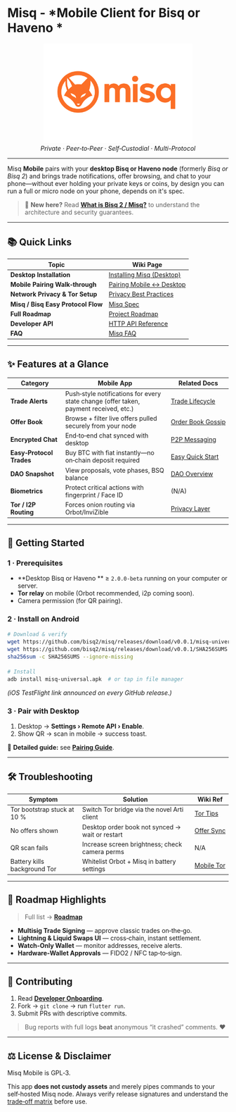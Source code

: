 # Misq - *Mobile Client for Bisq or Haveno *

<p align="center">
  <a href="https://bisq2.com/misq">
    <img src="assets/misq.png" alt="Misq fox logo" width="340"/>
  </a>
  <br>
  <em>Private · Peer‑to‑Peer · Self‑Custodial · Multi-Protocol</em>
</p>

---

Misq **Mobile** pairs with your **desktop Bisq or Haveno node** (formerly *Bisq or Bisq 2*) and brings trade notifications, offer browsing, and chat to your phone—without ever holding your private keys or coins, by design you can run a full or micro node on your phone, depends on it's spec.

> 🔗 **New here?** Read **[What is Bisq 2 / Misq?](https://bisq2.com/what_is_bisq)** to understand the architecture and security guarantees.

---

## 📚 Quick Links

| Topic                           | Wiki Page                                                         |
| ------------------------------- | ----------------------------------------------------------------- |
| **Desktop Installation**        | [Installing Misq (Desktop)](https://bisq2.com/installing_bisq)    |
| **Mobile Pairing Walk‑through** | [Pairing Mobile ↔ Desktop](https://bisq2.com/mobile/pairing)      |
| **Network Privacy & Tor Setup** | [Privacy Best Practices](https://bisq2.com/advanced/privacy)      |
| **Misq / Bisq Easy Protocol Flow**          | [Misq Spec](https://bisq2.com/misq/spec)              |
| **Full Roadmap**                | [Project Roadmap](https://bisq2.com/roadmap)                      |
| **Developer API**               | [HTTP API Reference](https://bisq2.com/developer/api/http)        |
| **FAQ**                         | [Misq FAQ](https://bisq2.com/advanced/misq-faq)                   |

---

## ✨ Features at a Glance

| Category                 | Mobile App                                                                            | Related Docs                                                         |
| ------------------------ | ------------------------------------------------------------------------------------- | -------------------------------------------------------------------- |
| **Trade Alerts**         | Push‑style notifications for every state change (offer taken, payment received, etc.) | [Trade Lifecycle](https://bisq2.com/trading/classic-workflow)     |
| **Offer Book**           | Browse + filter live offers pulled securely from your node                            | [Order Book Gossip](https://bisq2.com/developer/network/messages) |
| **Encrypted Chat**       | End‑to‑end chat synced with desktop                                                   | [P2P Messaging](https://bisq2.com/how_bisq_works.md#1-network-layer) |
| **Easy‑Protocol Trades** | Buy BTC with fiat instantly—no on‑chain deposit required                              | [Easy Quick Start](https://bisq2.com/misq/quick-start) |
| **DAO Snapshot**         | View proposals, vote phases, BSQ balance                                              | [DAO Overview](https://bisq2.com/dao/overview)                    |
| **Biometrics**           | Protect critical actions with fingerprint / Face ID                                   | (N/A)                                                                |
| **Tor / I2P Routing**    | Forces onion routing via Orbot/InviZible                                              | [Privacy Layer](https://bisq2.com/advanced/privacy)               |

---

## 🚀 Getting Started

### 1 · Prerequisites

* **Desktop Bisq or Haveno ** ≥ `2.0.0‑beta` running on your computer or server.
* **Tor relay** on mobile (Orbot recommended, i2p coming soon).
* Camera permission (for QR pairing).

### 2 · Install on Android

```bash
# Download & verify
wget https://github.com/bisq2/misq/releases/download/v0.0.1/misq-universal.apk
wget https://github.com/bisq2/misq/releases/download/v0.0.1/SHA256SUMS
sha256sum -c SHA256SUMS --ignore‑missing

# Install
adb install misq‑universal.apk  # or tap in file manager
```

*(iOS TestFlight link announced on every GitHub release.)*

### 3 · Pair with Desktop

1. Desktop → **Settings › Remote API › Enable**.
2. Show QR → scan in mobile → success toast.

📖 **Detailed guide:** see **[Pairing Guide](https://bisq2.com/misq/pairing)**.

---

## 🛠️ Troubleshooting

| Symptom                      | Solution                                        | Wiki Ref                                                        |
| ---------------------------- | ----------------------------------------------- | --------------------------------------------------------------- |
| Tor bootstrap stuck at 10 %  | Switch Tor bridge via the novel Arti client     | [Tor Tips](https://bisq2.com/misq/advanced/privacy.md#tor-bootstrap) |
| No offers shown              | Desktop order book not synced → wait or restart | [Offer Sync](https://bisq2.com/misq/trading/offer-sync)           |
| QR scan fails                | Increase screen brightness; check camera perms  | N/A                                                             |
| Battery kills background Tor | Whitelist Orbot + Misq in battery settings      | [Mobile Tor](https://bisq2.com/misq/mobile/tor-tuning)            |

---

## 🔭 Roadmap Highlights

> Full list → **[Roadmap](https://bisq2.com/misq/roadmap)**

* **Multisig Trade Signing** — approve classic trades on‑the‑go.
* **Lightning & Liquid Swaps UI** — cross‑chain, instant settlement.
* **Watch‑Only Wallet** — monitor addresses, receive alerts.
* **Hardware‑Wallet Approvals** — FIDO2 / NFC tap‑to‑sign.

---

## 🤝 Contributing

1. Read **[Developer Onboarding](https://bisq2.com/developer/onboarding)**.
2. Fork → `git clone` → run `flutter run`.
3. Submit PRs with descriptive commits.

> Bug reports with full logs **beat** anonymous “it crashed” comments. ❤️

---

## ⚖️ License & Disclaimer

Misq Mobile is GPL‑3.

This app **does not custody assets** and merely pipes commands to your self‑hosted Misq node.  Always verify release signatures and understand the [trade‑off matrix](https://bisq2.com/bisq-vs-other-exchanges) before use.
